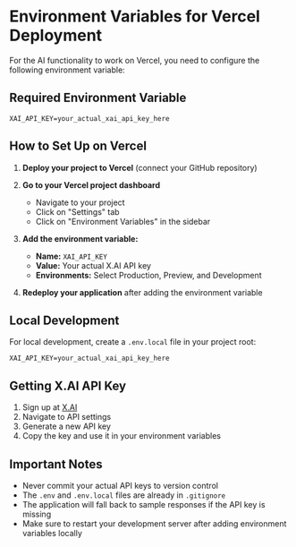 # Environment Variables for Vercel Deployment

For the AI functionality to work on Vercel, you need to configure the following environment variable:

## Required Environment Variable

```
XAI_API_KEY=your_actual_xai_api_key_here
```

## How to Set Up on Vercel

1. **Deploy your project to Vercel** (connect your GitHub repository)

2. **Go to your Vercel project dashboard**
   - Navigate to your project
   - Click on "Settings" tab
   - Click on "Environment Variables" in the sidebar

3. **Add the environment variable:**
   - **Name:** `XAI_API_KEY`
   - **Value:** Your actual X.AI API key
   - **Environments:** Select Production, Preview, and Development

4. **Redeploy your application** after adding the environment variable

## Local Development

For local development, create a `.env.local` file in your project root:

```
XAI_API_KEY=your_actual_xai_api_key_here
```

## Getting X.AI API Key

1. Sign up at [X.AI](https://x.ai/)
2. Navigate to API settings
3. Generate a new API key
4. Copy the key and use it in your environment variables

## Important Notes

- Never commit your actual API keys to version control
- The `.env` and `.env.local` files are already in `.gitignore`
- The application will fall back to sample responses if the API key is missing
- Make sure to restart your development server after adding environment variables locally 